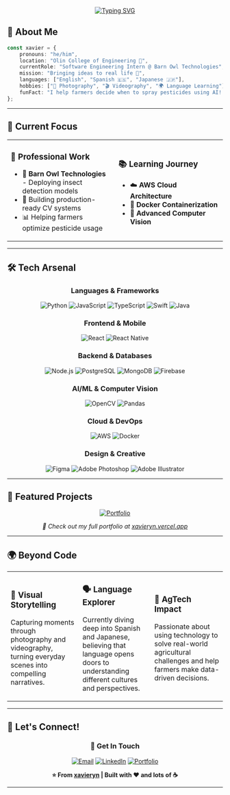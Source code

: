 
<div align="center">
  
[![Typing SVG](https://readme-typing-svg.herokuapp.com?font=Fira+Code&size=28&duration=3000&pause=1000&color=36BCF7FF&center=true&vCenter=true&width=600&height=60&lines=Hi%2C+I'm+Xavier+Nishikawa;Computer+Vision+Engineer;Full-Stack+Developer;Problem+Solver+%26+Innovator)](https://git.io/typing-svg)

</div>

## 🚀 About Me

```typescript
const xavier = {
    pronouns: "he/him",
    location: "Olin College of Engineering 🏫",
    currentRole: "Software Engineering Intern @ Barn Owl Technologies",
    mission: "Bringing ideas to real life 🌾",
    languages: ["English", "Spanish 🇪🇸", "Japanese 🇯🇵"],
    hobbies: ["📸 Photography", "🎬 Videography", "🌍 Language Learning"],
    funFact: "I help farmers decide when to spray pesticides using AI! 🦉"
};
```

---

## 🎯 Current Focus

<table>
<tr>
<td width="50%">

### 🔬 **Professional Work**
- 🦉 **Barn Owl Technologies** - Deploying insect detection models
- 🚀 Building production-ready CV systems
- 📊 Helping farmers optimize pesticide usage

</td>
<td width="50%">

### 📚 **Learning Journey**
- ☁️ **AWS Cloud Architecture**
- 🐳 **Docker Containerization** 
- 🤖 **Advanced Computer Vision**

</td>
</tr>
</table>

---

## 🛠️ Tech Arsenal

<div align="center">

### Languages & Frameworks
![Python](https://img.shields.io/badge/Python-3776AB?style=for-the-badge&logo=python&logoColor=white)
![JavaScript](https://img.shields.io/badge/JavaScript-F7DF1E?style=for-the-badge&logo=javascript&logoColor=black)
![TypeScript](https://img.shields.io/badge/TypeScript-007ACC?style=for-the-badge&logo=typescript&logoColor=white)
![Swift](https://img.shields.io/badge/Swift-FA7343?style=for-the-badge&logo=swift&logoColor=white)
![Java](https://img.shields.io/badge/Java-ED8B00?style=for-the-badge&logo=java&logoColor=white)

### Frontend & Mobile
![React](https://img.shields.io/badge/React-20232A?style=for-the-badge&logo=react&logoColor=61DAFB)
![React Native](https://img.shields.io/badge/React_Native-20232A?style=for-the-badge&logo=react&logoColor=61DAFB)

### Backend & Databases
![Node.js](https://img.shields.io/badge/Node.js-43853D?style=for-the-badge&logo=node.js&logoColor=white)
![PostgreSQL](https://img.shields.io/badge/PostgreSQL-316192?style=for-the-badge&logo=postgresql&logoColor=white)
![MongoDB](https://img.shields.io/badge/MongoDB-4EA94B?style=for-the-badge&logo=mongodb&logoColor=white)
![Firebase](https://img.shields.io/badge/Firebase-039BE5?style=for-the-badge&logo=Firebase&logoColor=white)

### AI/ML & Computer Vision
![OpenCV](https://img.shields.io/badge/OpenCV-27338e?style=for-the-badge&logo=OpenCV&logoColor=white)
![Pandas](https://img.shields.io/badge/Pandas-2C2D72?style=for-the-badge&logo=pandas&logoColor=white)

### Cloud & DevOps
![AWS](https://img.shields.io/badge/AWS-232F3E?style=for-the-badge&logo=amazon-aws&logoColor=white)
![Docker](https://img.shields.io/badge/Docker-2496ED?style=for-the-badge&logo=docker&logoColor=white)

### Design & Creative
![Figma](https://img.shields.io/badge/Figma-F24E1E?style=for-the-badge&logo=figma&logoColor=white)
![Adobe Photoshop](https://img.shields.io/badge/Adobe%20Photoshop-31A8FF?style=for-the-badge&logo=Adobe%20Photoshop&logoColor=black)
![Adobe Illustrator](https://img.shields.io/badge/Adobe%20Illustrator-FF9A00?style=for-the-badge&logo=adobe%20illustrator&logoColor=white)

</div>

---

## 🎨 Featured Projects

<div align="center">

[![Portfolio](https://github-readme-stats.vercel.app/api/pin/?username=xavieryn&repo=portfolio&theme=tokyonight)](https://xavieryn.vercel.app/)

*🌟 Check out my full portfolio at [xavieryn.vercel.app](https://xavieryn.vercel.app/)*

</div>

---

## 🌍 Beyond Code

<table>
<tr>
<td width="33%">

### 📸 **Visual Storytelling**
Capturing moments through photography and videography, turning everyday scenes into compelling narratives.

</td>
<td width="33%">

### 🗣️ **Language Explorer**
Currently diving deep into Spanish and Japanese, believing that language opens doors to understanding different cultures and perspectives.

</td>
<td width="33%">

### 🌾 **AgTech Impact**
Passionate about using technology to solve real-world agricultural challenges and help farmers make data-driven decisions.

</td>
</tr>
</table>

---


## 🤝 Let's Connect!

<div align="center">

### 💌 **Get In Touch**

[![Email](https://img.shields.io/badge/Email-xavier.nishikawa@gmail.com-red?style=for-the-badge&logo=gmail&logoColor=white)](mailto:xavier.nishikawa@gmail.com)
[![LinkedIn](https://img.shields.io/badge/LinkedIn-Xavier%20Nishikawa-blue?style=for-the-badge&logo=linkedin&logoColor=white)](https://linkedin.com/in/xavier-nishikawa)
[![Portfolio](https://img.shields.io/badge/Portfolio-xavieryn.vercel.app-green?style=for-the-badge&logo=vercel&logoColor=white)](https://xavieryn.vercel.app/)


<div align="center">
  
**⭐ From [xavieryn](https://github.com/xavieryn) | Built with ❤️ and lots of ☕**

</div>

---
